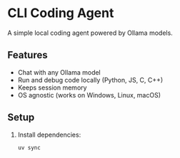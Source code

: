 # CLI Coding Agent

A simple local coding agent powered by Ollama models.

## Features
- Chat with any Ollama model
- Run and debug code locally (Python, JS, C, C++)
- Keeps session memory
- OS agnostic (works on Windows, Linux, macOS)

## Setup
1. Install dependencies:
   ```bash
   uv sync
```